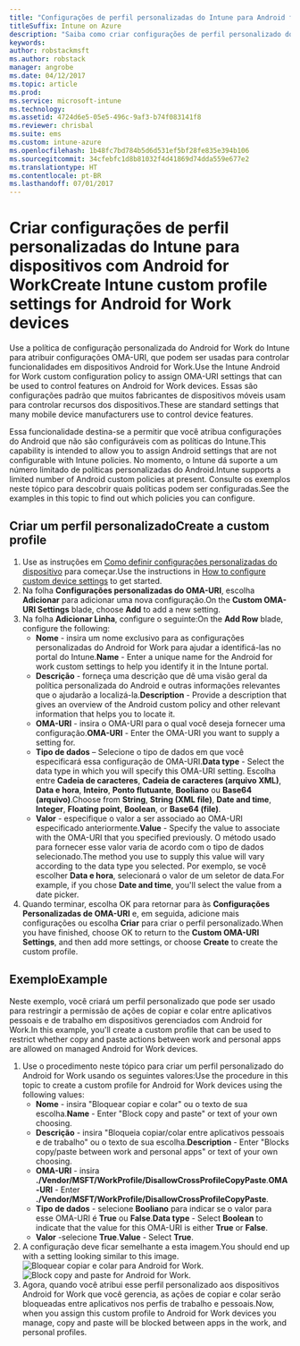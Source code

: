```yaml
---
title: "Configurações de perfil personalizadas do Intune para Android for Work"
titleSuffix: Intune on Azure
description: "Saiba como criar configurações de perfil personalizado do Intune para dispositivos Android for Work."
keywords: 
author: robstackmsft
ms.author: robstack
manager: angrobe
ms.date: 04/12/2017
ms.topic: article
ms.prod: 
ms.service: microsoft-intune
ms.technology: 
ms.assetid: 4724d6e5-05e5-496c-9af3-b74f083141f8
ms.reviewer: chrisbal
ms.suite: ems
ms.custom: intune-azure
ms.openlocfilehash: 1b48fc7bd784b5d6d531ef5bf28fe835e394b106
ms.sourcegitcommit: 34cfebfc1d8b81032f4d41869d74dda559e677e2
ms.translationtype: HT
ms.contentlocale: pt-BR
ms.lasthandoff: 07/01/2017
---
```

# <span data-ttu-id="4a024-103">Criar configurações de perfil personalizadas do Intune para dispositivos com Android for Work</span><span class="sxs-lookup"><span data-stu-id="4a024-103">Create Intune custom profile settings for Android for Work devices</span></span>
<a id="create-intune-custom-profile-settings-for-android-for-work-devices" class="xliff"></a>

<span data-ttu-id="4a024-104">Use a política de configuração personalizada do Android for Work do Intune para atribuir configurações OMA-URI, que podem ser usadas para controlar funcionalidades em dispositivos Android for Work.</span><span class="sxs-lookup"><span data-stu-id="4a024-104">Use the Intune Android for Work custom configuration policy to assign OMA-URI settings that can be used to control features on Android for Work devices.</span></span> <span data-ttu-id="4a024-105">Essas são configurações padrão que muitos fabricantes de dispositivos móveis usam para controlar recursos dos dispositivos.</span><span class="sxs-lookup"><span data-stu-id="4a024-105">These are standard settings that many mobile device manufacturers use to control device features.</span></span>

<span data-ttu-id="4a024-106">Essa funcionalidade destina-se a permitir que você atribua configurações do Android que não são configuráveis com as políticas do Intune.</span><span class="sxs-lookup"><span data-stu-id="4a024-106">This capability is intended to allow you to assign Android settings that are not configurable with Intune policies.</span></span> <span data-ttu-id="4a024-107">No momento, o Intune dá suporte a um número limitado de políticas personalizadas do Android.</span><span class="sxs-lookup"><span data-stu-id="4a024-107">Intune supports a limited number of Android custom policies at present.</span></span> <span data-ttu-id="4a024-108">Consulte os exemplos neste tópico para descobrir quais políticas podem ser configuradas.</span><span class="sxs-lookup"><span data-stu-id="4a024-108">See the examples in this topic to find out which policies you can configure.</span></span>

## <span data-ttu-id="4a024-109">Criar um perfil personalizado</span><span class="sxs-lookup"><span data-stu-id="4a024-109">Create a custom profile</span></span>
<a id="create-a-custom-profile" class="xliff"></a>

1. <span data-ttu-id="4a024-110">Use as instruções em [Como definir configurações personalizadas do dispositivo](custom-settings-configure.md) para começar.</span><span class="sxs-lookup"><span data-stu-id="4a024-110">Use the instructions in [How to configure custom device settings](custom-settings-configure.md) to get started.</span></span>
2. <span data-ttu-id="4a024-111">Na folha **Configurações personalizadas do OMA-URI**, escolha **Adicionar** para adicionar uma nova configuração.</span><span class="sxs-lookup"><span data-stu-id="4a024-111">On the **Custom OMA-URI Settings** blade, choose **Add** to add a new setting.</span></span>
3. <span data-ttu-id="4a024-112">Na folha **Adicionar Linha**, configure o seguinte:</span><span class="sxs-lookup"><span data-stu-id="4a024-112">On the **Add Row** blade, configure the following:</span></span>
    - <span data-ttu-id="4a024-113">**Nome** - insira um nome exclusivo para as configurações personalizadas do Android for Work para ajudar a identificá-las no portal do Intune.</span><span class="sxs-lookup"><span data-stu-id="4a024-113">**Name** - Enter a unique name for the Android for work custom settings to help you identify it in the Intune portal.</span></span>
    - <span data-ttu-id="4a024-114">**Descrição** - forneça uma descrição que dê uma visão geral da política personalizada do Android e outras informações relevantes que o ajudarão a localizá-la.</span><span class="sxs-lookup"><span data-stu-id="4a024-114">**Description** - Provide a description that gives an overview of the Android custom policy and other relevant information that helps you to locate it.</span></span>
    - <span data-ttu-id="4a024-115">**OMA-URI** - insira o OMA-URI para o qual você deseja fornecer uma configuração.</span><span class="sxs-lookup"><span data-stu-id="4a024-115">**OMA-URI** - Enter the OMA-URI you want to supply a setting for.</span></span>
    - <span data-ttu-id="4a024-116">**Tipo de dados** – Selecione o tipo de dados em que você especificará essa configuração de OMA-URI.</span><span class="sxs-lookup"><span data-stu-id="4a024-116">**Data type** - Select the data type in which you will specify this OMA-URI setting.</span></span> <span data-ttu-id="4a024-117">Escolha entre **Cadeia de caracteres**, **Cadeia de caracteres (arquivo XML)**, **Data e hora**, **Inteiro**, **Ponto flutuante**, **Booliano** ou **Base64 (arquivo)**.</span><span class="sxs-lookup"><span data-stu-id="4a024-117">Choose from **String**, **String (XML file)**, **Date and time**, **Integer**, **Floating point**, **Boolean**, or **Base64 (file)**.</span></span>
    - <span data-ttu-id="4a024-118">**Valor** - especifique o valor a ser associado ao OMA-URI especificado anteriormente.</span><span class="sxs-lookup"><span data-stu-id="4a024-118">**Value** - Specify the value to associate with the OMA-URI that you specified previously.</span></span> <span data-ttu-id="4a024-119">O método usado para fornecer esse valor varia de acordo com o tipo de dados selecionado.</span><span class="sxs-lookup"><span data-stu-id="4a024-119">The method you use to supply this value will vary according to the data type you selected.</span></span> <span data-ttu-id="4a024-120">Por exemplo, se você escolher **Data e hora**, selecionará o valor de um seletor de data.</span><span class="sxs-lookup"><span data-stu-id="4a024-120">For example, if you chose **Date and time**, you'll select the value from a date picker.</span></span>
4. <span data-ttu-id="4a024-121">Quando terminar, escolha OK para retornar para às **Configurações Personalizadas de OMA-URI** e, em seguida, adicione mais configurações ou escolha **Criar** para criar o perfil personalizado.</span><span class="sxs-lookup"><span data-stu-id="4a024-121">When you have finished, choose OK to return to the **Custom OMA-URI Settings**, and then add more settings, or choose **Create** to create the custom profile.</span></span>


## <span data-ttu-id="4a024-122">Exemplo</span><span class="sxs-lookup"><span data-stu-id="4a024-122">Example</span></span>
<a id="example" class="xliff"></a>

<span data-ttu-id="4a024-123">Neste exemplo, você criará um perfil personalizado que pode ser usado para restringir a permissão de ações de copiar e colar entre aplicativos pessoais e de trabalho em dispositivos gerenciados com Android for Work.</span><span class="sxs-lookup"><span data-stu-id="4a024-123">In this example, you'll create a custom profile that can be used to restrict whether copy and paste actions between work and personal apps are allowed on managed Android for Work devices.</span></span>

1. <span data-ttu-id="4a024-124">Use o procedimento neste tópico para criar um perfil personalizado do Android for Work usando os seguintes valores:</span><span class="sxs-lookup"><span data-stu-id="4a024-124">Use the procedure in this topic to create a custom profile for Android for Work devices using the following values:</span></span>
    - <span data-ttu-id="4a024-125">**Nome** - insira "Bloquear copiar e colar" ou o texto de sua escolha.</span><span class="sxs-lookup"><span data-stu-id="4a024-125">**Name** - Enter "Block copy and paste" or text of your own choosing.</span></span>
    - <span data-ttu-id="4a024-126">**Descrição** - insira "Bloqueia copiar/colar entre aplicativos pessoais e de trabalho" ou o texto de sua escolha.</span><span class="sxs-lookup"><span data-stu-id="4a024-126">**Description** - Enter "Blocks copy/paste between work and personal apps" or text of your own choosing.</span></span>
    - <span data-ttu-id="4a024-127">**OMA-URI** - insira **./Vendor/MSFT/WorkProfile/DisallowCrossProfileCopyPaste**.</span><span class="sxs-lookup"><span data-stu-id="4a024-127">**OMA-URI** - Enter **./Vendor/MSFT/WorkProfile/DisallowCrossProfileCopyPaste**.</span></span>
    - <span data-ttu-id="4a024-128">**Tipo de dados** - selecione **Booliano** para indicar se o valor para esse OMA-URI é **True** ou **False**.</span><span class="sxs-lookup"><span data-stu-id="4a024-128">**Data type** - Select **Boolean** to indicate that the value for this OMA-URI is either **True** or **False**.</span></span>
    - <span data-ttu-id="4a024-129">**Valor** -selecione **True**.</span><span class="sxs-lookup"><span data-stu-id="4a024-129">**Value** - Select **True**.</span></span>
2. <span data-ttu-id="4a024-130">A configuração deve ficar semelhante a esta imagem.</span><span class="sxs-lookup"><span data-stu-id="4a024-130">You should end up with a setting looking similar to this image.</span></span>
<span data-ttu-id="4a024-131">![Bloquear copiar e colar para Android for Work.](./media/custom-policy-afw-copy-paste.png)</span><span class="sxs-lookup"><span data-stu-id="4a024-131">![Block copy and paste for Android for Work.](./media/custom-policy-afw-copy-paste.png)</span></span>
3. <span data-ttu-id="4a024-132">Agora, quando você atribui esse perfil personalizado aos dispositivos Android for Work que você gerencia, as ações de copiar e colar serão bloqueadas entre aplicativos nos perfis de trabalho e pessoais.</span><span class="sxs-lookup"><span data-stu-id="4a024-132">Now, when you assign this custom profile to Android for Work devices you manage, copy and paste will be blocked between apps in the work, and personal profiles.</span></span>